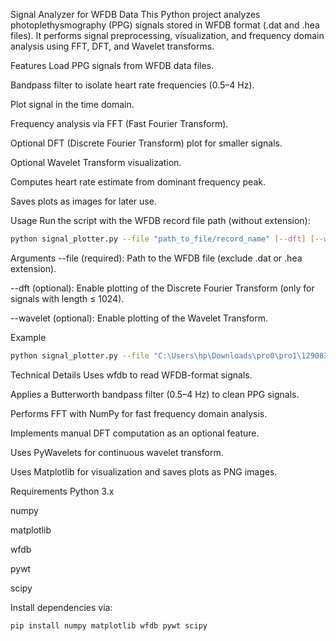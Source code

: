 Signal Analyzer for WFDB Data
This Python project analyzes photoplethysmography (PPG) signals stored in WFDB format (.dat and .hea files). It performs signal preprocessing, visualization, and frequency domain analysis using FFT, DFT, and Wavelet transforms.

Features
Load PPG signals from WFDB data files.

Bandpass filter to isolate heart rate frequencies (0.5–4 Hz).

Plot signal in the time domain.

Frequency analysis via FFT (Fast Fourier Transform).

Optional DFT (Discrete Fourier Transform) plot for smaller signals.

Optional Wavelet Transform visualization.

Computes heart rate estimate from dominant frequency peak.

Saves plots as images for later use.

Usage
Run the script with the WFDB record file path (without extension):

```bash
python signal_plotter.py --file "path_to_file/record_name" [--dft] [--wavelet]
```
Arguments
--file (required): Path to the WFDB file (exclude .dat or .hea extension).

--dft (optional): Enable plotting of the Discrete Fourier Transform (only for signals with length ≤ 1024).

--wavelet (optional): Enable plotting of the Wavelet Transform.

Example
```bash
python signal_plotter.py --file "C:\Users\hp\Downloads\pro0\pro1\129083\129083_PPG" --dft --wavelet
```
Technical Details
Uses wfdb to read WFDB-format signals.

Applies a Butterworth bandpass filter (0.5–4 Hz) to clean PPG signals.

Performs FFT with NumPy for fast frequency domain analysis.

Implements manual DFT computation as an optional feature.

Uses PyWavelets for continuous wavelet transform.

Uses Matplotlib for visualization and saves plots as PNG images.

Requirements
Python 3.x

numpy

matplotlib

wfdb

pywt

scipy

Install dependencies via:

```bash
pip install numpy matplotlib wfdb pywt scipy
```
